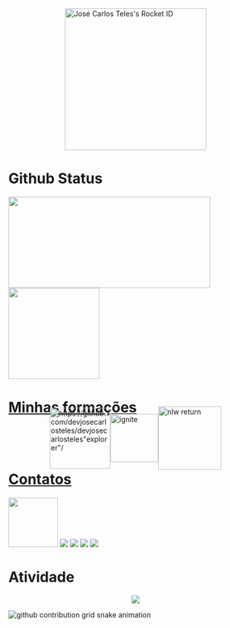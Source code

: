 <div style="display: flex; justify-content: center; align-items: center; ">
<a href="https://app.rocketseat.com.br/me/josecarlosteles"><img src="https://app.rocketseat.com.br/api/rocketid/share?slug=josecarlosteles&type=card" width="280" alt="José Carlos Teles's Rocket ID"/></a>
</div>
 
</div>
<div>
<h1>Github Status</h1>
 <a href="https://www.github.com/devjosecarlosteles">
 <img width="400px" height="180em" src="https://github-readme-stats.vercel.app/api?username=devjosecarlosteles&show_icons=true&theme=dark&include_all_commits=true&count_private=true"/><br/>
  <img height="180em" src="https://github-readme-stats.vercel.app/api/top-langs/?username=devjosecarlosteles&layout=compact&langs_count=16&theme=dark"/>
</div>

<h1>Minhas formações</h1>
<div style="display: flex; justify-content: center; align-items: center; height: 50px">
 <img width="120px" src="./assets/explorer.png" title=https://github.com/devjosecarlosteles/devjosecarlosteles"explorer"/>
 <img width="95px" src="./assets/ignite.png" title="ignite"/> 
 <img width="125px" src="./assets/nlw_return.png" title="nlw return"/>
</div>
<h1>Contatos</h1>
<div>
 <a href="https://vm.tiktok.com/ZMLTBssCo/"><img width="98px" src="https://img.shields.io/badge/TikTok-000000?style=for-the-badge&logo=tiktok&logoColor=white"></a>
 <a href="https://www.instagram.com/j0se_n3t0"><img src="https://img.shields.io/badge/Instagram-E4405F?style=for-the-badge&logo=instagram&logoColor=white" /></a>
 <a href="devjosecarlosteles@gmail.com"><img src="https://img.shields.io/badge/Gmail-D14836?style=for-the-badge&logo=gmail&logoColor=white" /></a>
 <a href="https://www.youtube.com/channel/UCUzMYYPG2UnSvom-NRt9C4Q"><img src="https://img.shields.io/badge/YouTube-FF0000?style=for-the-badge&logo=youtube&logoColor=white" /></a>
 <a href="https://www.linkedin.com/in/josé-carlos-teles-4146a51b8/"><img src="https://img.shields.io/badge/LinkedIn-0077B5?style=for-the-badge&logo=linkedin&logoColor=white" /></a>
</div>

<h1>Atividade</h1>
<!-- visitors count  -->

<p align="center" >   
  <img src="https://profile-counter.glitch.me/devjosecarlosteles/count.svg" />  
</p>

<!-- github workflow  -->

 ![github contribution grid snake animation](https://raw.githubusercontent.com/devjosecarlosteles/devjosecarlosteles/output/github-contribution-grid-snake.svg)

